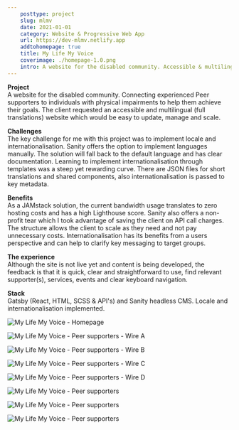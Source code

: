 ```yaml
---  
    posttype: project
    slug: mlmv
    date: 2021-01-01
    category: Website & Progressive Web App
    url: https://dev-mlmv.netlify.app
    addtohomepage: true
    title: My Life My Voice
    coverimage: ./homepage-1.0.png
    intro: A website for the disabled community. Accessible & multilingual.
---
```


<div class="description">

**Project**<br />
A website for the disabled community. Connecting experienced Peer supporters to individuals with physical impairments to help them achieve their goals. The client requested an accessible and multilingual (full translations) website which would be easy to update, manage and scale.

**Challenges**<br />
The key challenge for me with this project was to implement locale and internationalisation. Sanity offers the option to implement languages manually. The solution will fall back to the default language and has clear documentation. Learning to implement internationalisation through templates was a steep yet rewarding curve. There are JSON files for short translations and shared components, also internationalisation is passed to key metadata.

**Benefits**<br />
As a JAMstack solution, the current bandwidth usage translates to zero hosting costs and has a high Lighthouse score. Sanity also offers a non-profit tear which I took advantage of saving the client on API call charges. The structure allows the client to scale as they need and not pay unnecessary costs. Internationalisation has its benefits from a users perspective and can help to clarify key messaging to target groups.

**The experience**<br />
Although the site is not live yet and content is being developed, the feedback is that it is quick, clear and straightforward to use, find relevant supporter(s), services, events and clear keyboard navigation.

**Stack**<br />
Gatsby (React, HTML, SCSS & API's) and Sanity headless CMS. Locale and internationalisation implemented.

</div>

<div class="images">



![My Life My Voice - Homepage](./homepage-1.1.png "My Life My Voice - Homepage")

![My Life My Voice - Peer supporters - Wire A](./wire-a.jpg "My Life My Voice - Peer supporters - Wire A")

![My Life My Voice - Peer supporters - Wire B](./wire-b.jpg "My Life My Voice - Peer supporters - Wire B")

![My Life My Voice - Peer supporters - Wire C](./wire-c.jpg "My Life My Voice - Peer supporters - Wire C")

![My Life My Voice - Peer supporters - Wire D](./wire-d.jpg "My Life My Voice - Peer supporters - Wire D")

![My Life My Voice - Peer supporters](./peer-supporters-1.0.png "My Life My Voice - Peer supporters")

![My Life My Voice - Peer supporters](./peer-supporters-1.1.png "My Life My Voice - Peer supporters")

![My Life My Voice - Peer supporters](./peer-supporters-1.2.png "My Life My Voice - Peer supporters")

</div>